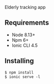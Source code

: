 
Elderly tracking app

Requirements
------------

* Node 8.13+
* Npm 6+
* Ionic CLI 4.5

Installing
------------

```
$ npm install
$ ionic serve -l
```

